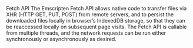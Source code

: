 Fetch API
The Emscripten Fetch API allows native code to transfer files via XHR (HTTP GET, PUT, POST) from remote servers, and to persist the downloaded files locally in browser’s IndexedDB storage, so that they can be reaccessed locally on subsequent page visits. The Fetch API is callable from multiple threads, and the network requests can be run either synchronously or asynchronously as desired.
